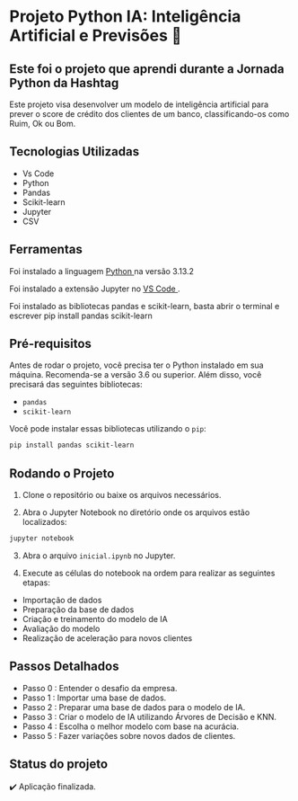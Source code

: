 # Projeto Python IA: Inteligência Artificial e Previsões 🤖

## Este foi o projeto que aprendi durante a Jornada Python da Hashtag
Este projeto visa desenvolver um modelo de inteligência artificial para prever o score de crédito dos clientes de um banco, classificando-os como Ruim, Ok ou Bom.

## Tecnologias Utilizadas
* Vs Code
* Python
* Pandas
* Scikit-learn
* Jupyter
* CSV

## Ferramentas
Foi instalado a linguagem <a href= "https://www.python.org/downloads/" target="blank" > Python </a> na versão 3.13.2

Foi instalado a extensão Jupyter no <a href = "https://code.visualstudio.com/download" target="_blank" > VS Code </a>.

Foi instalado as bibliotecas pandas e scikit-learn, basta abrir o terminal e escrever pip install pandas scikit-learn

## Pré-requisitos
Antes de rodar o projeto, você precisa ter o Python instalado em sua máquina. Recomenda-se a versão 3.6 ou superior. Além disso, você precisará das seguintes bibliotecas:

- `pandas`
- `scikit-learn`

Você pode instalar essas bibliotecas utilizando o `pip`:

```bash
pip install pandas scikit-learn
```
## Rodando o Projeto
1. Clone o repositório ou baixe os arquivos necessários.

2. Abra o Jupyter Notebook no diretório onde os arquivos estão localizados:
```bash
jupyter notebook
```

3. Abra o arquivo `inicial.ipynb` no Jupyter.

4. Execute as células do notebook na ordem para realizar as seguintes etapas:

* Importação de dados
* Preparação da base de dados
* Criação e treinamento do modelo de IA
* Avaliação do modelo
* Realização de aceleração para novos clientes

## Passos Detalhados
* Passo 0 : Entender o desafio da empresa.
* Passo 1 : Importar uma base de dados.
* Passo 2 : Preparar uma base de dados para o modelo de IA.
* Passo 3 : Criar o modelo de IA utilizando Árvores de Decisão e KNN.
* Passo 4 : Escolha o melhor modelo com base na acurácia.
* Passo 5 : Fazer variações sobre novos dados de clientes.

## Status do projeto
:heavy_check_mark: Aplicação finalizada.